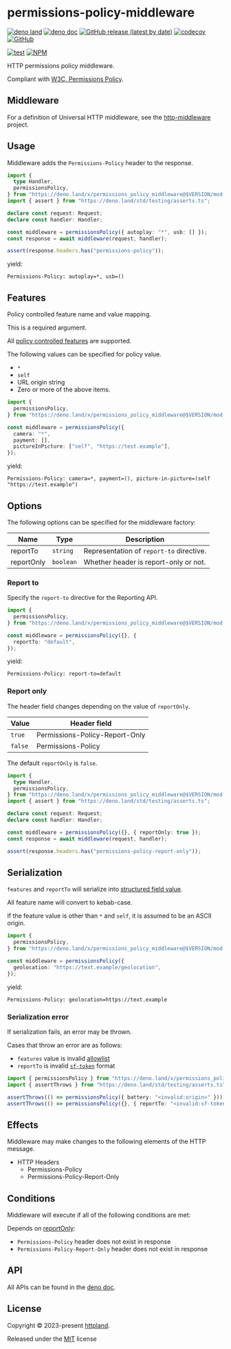 # permissions-policy-middleware

[![deno land](http://img.shields.io/badge/available%20on-deno.land/x-lightgrey.svg?logo=deno)](https://deno.land/x/permissions_policy_middleware)
[![deno doc](https://doc.deno.land/badge.svg)](https://doc.deno.land/https/deno.land/x/permissions_policy_middleware/mod.ts)
[![GitHub release (latest by date)](https://img.shields.io/github/v/release/httpland/permissions-policy-middleware)](https://github.com/httpland/permissions-policy-middleware/releases)
[![codecov](https://codecov.io/github/httpland/permissions-policy-middleware/branch/main/graph/badge.svg)](https://codecov.io/gh/httpland/permissions-policy-middleware)
[![GitHub](https://img.shields.io/github/license/httpland/permissions-policy-middleware)](https://github.com/httpland/permissions-policy-middleware/blob/main/LICENSE)

[![test](https://github.com/httpland/permissions-policy-middleware/actions/workflows/test.yaml/badge.svg)](https://github.com/httpland/permissions-policy-middleware/actions/workflows/test.yaml)
[![NPM](https://nodei.co/npm/@httpland/permissions-policy-middleware.png?mini=true)](https://nodei.co/npm/@httpland/permissions-policy-middleware/)

HTTP permissions policy middleware.

Compliant with
[W3C, Permissions Policy](https://www.w3.org/TR/permissions-policy/).

## Middleware

For a definition of Universal HTTP middleware, see the
[http-middleware](https://github.com/httpland/http-middleware) project.

## Usage

Middleware adds the `Permissions-Policy` header to the response.

```ts
import {
  type Handler,
  permissionsPolicy,
} from "https://deno.land/x/permissions_policy_middleware@$VERSION/mod.ts";
import { assert } from "https://deno.land/std/testing/asserts.ts";

declare const request: Request;
declare const handler: Handler;

const middleware = permissionsPolicy({ autoplay: "*", usb: [] });
const response = await middleware(request, handler);

assert(response.headers.has("permissions-policy"));
```

yield:

```http
Permissions-Policy: autoplay=*, usb=()
```

## Features

Policy controlled feature name and value mapping.

This is a required argument.

All
[policy controlled features](https://github.com/w3c/webappsec-permissions-policy/blob/main/features.md)
are supported.

The following values can be specified for policy value.

- `*`
- `self`
- URL origin string
- Zero or more of the above items.

```ts
import {
  permissionsPolicy,
} from "https://deno.land/x/permissions_policy_middleware@$VERSION/mod.ts";

const middleware = permissionsPolicy({
  camera: "*",
  payment: [],
  pictureInPicture: ["self", "https://test.example"],
});
```

yield:

```http
Permissions-Policy: camera=*, payment=(), picture-in-picture=(self "https://test.example")
```

## Options

The following options can be specified for the middleware factory:

| Name       | Type      | Description                              |
| ---------- | --------- | ---------------------------------------- |
| reportTo   | `string`  | Representation of `report-to` directive. |
| reportOnly | `boolean` | Whether header is report-only or not.    |

### Report to

Specify the `report-to` directive for the Reporting API.

```ts
import {
  permissionsPolicy,
} from "https://deno.land/x/permissions_policy_middleware@$VERSION/mod.ts";

const middleware = permissionsPolicy({}, {
  reportTo: "default",
});
```

yield:

```http
Permissions-Policy: report-to=default
```

### Report only

The header field changes depending on the value of `reportOnly`.

| Value   | Header field                   |
| ------- | ------------------------------ |
| `true`  | Permissions-Policy-Report-Only |
| `false` | Permissions-Policy             |

The default `reportOnly` is `false`.

```ts
import {
  type Handler,
  permissionsPolicy,
} from "https://deno.land/x/permissions_policy_middleware@$VERSION/mod.ts";
import { assert } from "https://deno.land/std/testing/asserts.ts";

declare const request: Request;
declare const handler: Handler;

const middleware = permissionsPolicy({}, { reportOnly: true });
const response = await middleware(request, handler);

assert(response.headers.has("permissions-policy-report-only"));
```

## Serialization

`features` and `reportTo` will serialize into
[structured field value](https://www.rfc-editor.org/rfc/rfc8941.html).

All feature name will convert to kebab-case.

If the feature value is other than `*` and `self`, it is assumed to be an ASCII
origin.

```ts
import {
  permissionsPolicy,
} from "https://deno.land/x/permissions_policy_middleware@$VERSION/mod.ts";

const middleware = permissionsPolicy({
  geolocation: "https://text.example/geolocation",
});
```

yield:

```http
Permissions-Policy: geolocation=https://text.example
```

### Serialization error

If serialization fails, an error may be thrown.

Cases that throw an error are as follows:

- `features` value is invalid
  [allowlist](https://www.w3.org/TR/permissions-policy/#allowlist)
- `reportTo` is invalid
  [`sf-token`](https://www.rfc-editor.org/rfc/rfc8941.html#section-3.3.4-3)
  format

```ts
import { permissionsPolicy } from "https://deno.land/x/permissions_policy_middleware@$VERSION/middleware.ts";
import { assertThrows } from "https://deno.land/std/testing/asserts.ts";

assertThrows(() => permissionsPolicy({ battery: "<invalid:origin>" }));
assertThrows(() => permissionsPolicy({}, { reportTo: "<invalid:sf-token>" }));
```

## Effects

Middleware may make changes to the following elements of the HTTP message.

- HTTP Headers
  - Permissions-Policy
  - Permissions-Policy-Report-Only

## Conditions

Middleware will execute if all of the following conditions are met:

Depends on [reportOnly](#report-only):

- `Permissions-Policy` header does not exist in response
- `Permissions-Policy-Report-Only` header does not exist in response

## API

All APIs can be found in the
[deno doc](https://doc.deno.land/https/deno.land/x/permissions_policy_middleware/mod.ts).

## License

Copyright © 2023-present [httpland](https://github.com/httpland).

Released under the [MIT](./LICENSE) license
